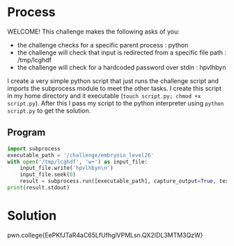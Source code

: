 # Process
WELCOME! This challenge makes the following asks of you:
- the challenge checks for a specific parent process : python
- the challenge will check that input is redirected from a specific file path : /tmp/lcghdf
- the challenge will check for a hardcoded password over stdin : hpvlhbyn
 
I create a very simple python script that just runs the challenge script and imports the subprocess module to meet the other tasks. I create this script in my home directory and it executable (`touch script.py; chmod +x script.py`). After this I pass my script to the python interpreter using `python script.py` to get the solution.

## Program
```python
import subprocess
executable_path = '/challenge/embryoio_level26'
with open('/tmp/lcghdf', 'w+') as input_file:
    input_file.write('hpvlhbyn\n')
    input_file.seek(0)
    result = subprocess.run([executable_path], capture_output=True, text=True, stdin=input_file)
print(result.stdout)
```
# Solution
pwn.college{EePKfJTaR4aC65LfUfhglVPMLsn.QX2IDL3MTM3QzW}